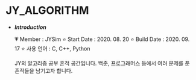 # JY_ALGORITHM

- ***Introduction***

    💗 Member : JYSim
    ⭐ Start Date : 2020. 08. 20
    ⭐ Build Date : 2020. 09. 17
    ⭐ 사용 언어 : C, C++, Python
    
    JY의 알고리즘 공부 흔적 공간입니다.
    백준, 프로그래머스 등에서 여러 문제를 푼 흔적들을 남기고자 합니다.
